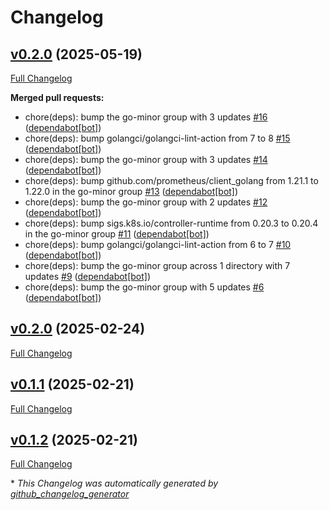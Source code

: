 # Changelog

## [v0.2.0](https://github.com/somaz94/k8s-namespace-sync/tree/v0.2.0) (2025-05-19)

[Full Changelog](https://github.com/somaz94/k8s-namespace-sync/compare/v0.2.0...v0.2.0)

**Merged pull requests:**

- chore\(deps\): bump the go-minor group with 3 updates [\#16](https://github.com/somaz94/k8s-namespace-sync/pull/16) ([dependabot[bot]](https://github.com/apps/dependabot))
- chore\(deps\): bump golangci/golangci-lint-action from 7 to 8 [\#15](https://github.com/somaz94/k8s-namespace-sync/pull/15) ([dependabot[bot]](https://github.com/apps/dependabot))
- chore\(deps\): bump the go-minor group with 3 updates [\#14](https://github.com/somaz94/k8s-namespace-sync/pull/14) ([dependabot[bot]](https://github.com/apps/dependabot))
- chore\(deps\): bump github.com/prometheus/client\_golang from 1.21.1 to 1.22.0 in the go-minor group [\#13](https://github.com/somaz94/k8s-namespace-sync/pull/13) ([dependabot[bot]](https://github.com/apps/dependabot))
- chore\(deps\): bump the go-minor group with 2 updates [\#12](https://github.com/somaz94/k8s-namespace-sync/pull/12) ([dependabot[bot]](https://github.com/apps/dependabot))
- chore\(deps\): bump sigs.k8s.io/controller-runtime from 0.20.3 to 0.20.4 in the go-minor group [\#11](https://github.com/somaz94/k8s-namespace-sync/pull/11) ([dependabot[bot]](https://github.com/apps/dependabot))
- chore\(deps\): bump golangci/golangci-lint-action from 6 to 7 [\#10](https://github.com/somaz94/k8s-namespace-sync/pull/10) ([dependabot[bot]](https://github.com/apps/dependabot))
- chore\(deps\): bump the go-minor group across 1 directory with 7 updates [\#9](https://github.com/somaz94/k8s-namespace-sync/pull/9) ([dependabot[bot]](https://github.com/apps/dependabot))
- chore\(deps\): bump the go-minor group with 5 updates [\#6](https://github.com/somaz94/k8s-namespace-sync/pull/6) ([dependabot[bot]](https://github.com/apps/dependabot))

## [v0.2.0](https://github.com/somaz94/k8s-namespace-sync/tree/v0.2.0) (2025-02-24)

[Full Changelog](https://github.com/somaz94/k8s-namespace-sync/compare/v0.1.1...v0.2.0)

## [v0.1.1](https://github.com/somaz94/k8s-namespace-sync/tree/v0.1.1) (2025-02-21)

[Full Changelog](https://github.com/somaz94/k8s-namespace-sync/compare/v0.1.2...v0.1.1)

## [v0.1.2](https://github.com/somaz94/k8s-namespace-sync/tree/v0.1.2) (2025-02-21)

[Full Changelog](https://github.com/somaz94/k8s-namespace-sync/compare/v0.1.0...v0.1.2)



\* *This Changelog was automatically generated by [github_changelog_generator](https://github.com/github-changelog-generator/github-changelog-generator)*
